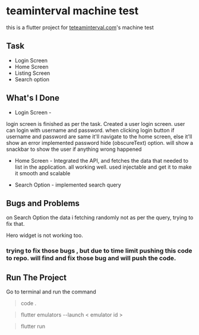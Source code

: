 # teaminterval machine test

 this is a flutter project for [teteaminterval.com](https://www.teaminterval.in/)'s machine test

## Task 
- Login Screen
- Home Screen
- Listing Screen
- Search option



## What's I Done

- Login Screen -

login screen is finished as per the task. Created a user login screen. user can login with username and password. when clicking login button if username and password are same it'll navigate to the home screen, else it'll show an error
implemented password hide (obscureText) option.
will show a snackbar to show the user if anything wrong happened

- Home Screen - 
Integrated the API, and fetches the data that needed to list in the application. all working well.
used injectable and get it to make it smooth and scalable

- Search Option - 
implemented search query 

## Bugs and Problems

on Search Option the data i fetching randomly not as per the query, trying to fix that. 

Hero widget is not working too. 

### trying to fix those bugs , but due to time limit pushing this code to repo. will  find and fix those bug and will push the code. 

## Run The Project

Go to terminal and run the command
> code .

> flutter emulators --launch < emulator id >

> flutter run
